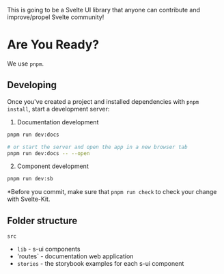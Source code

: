 
This is going to be a Svelte UI library that anyone can contribute and improve/propel Svelte community!

# Are You Ready?
We use `pnpm`.

## Developing

Once you've created a project and installed dependencies with `pnpm install`, start a development server:

1. Documentation development
```bash
pnpm run dev:docs

# or start the server and open the app in a new browser tab
pnpm run dev:docs -- --open
```

2. Component development
```bash
pnpm run dev:sb
```

*Before you commit, make sure that `pnpm run check` to check your change with Svelte-Kit.

## Folder structure

`src`
 - `lib` - s-ui components 
 - 'routes` - documentation web application 
 - `stories` - the storybook examples for each s-ui component
